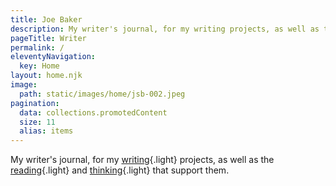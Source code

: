 ```yaml
---
title: Joe Baker
description: My writer's journal, for my writing projects, as well as the reading and thinking that support them.
pageTitle: Writer
permalink: /
eleventyNavigation:
  key: Home
layout: home.njk
image: 
  path: static/images/home/jsb-002.jpeg
pagination:
  data: collections.promotedContent
  size: 11
  alias: items
---
```


My writer's journal, for my [writing](/writing){.light} projects, as well as the [reading](/reading){.light} and [thinking](/thinking){.light} that support them.
